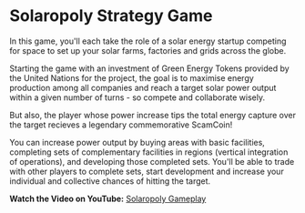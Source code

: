 # Solaropoly Strategy Game
In this game, you'll each take the role of a solar energy startup competing for space to set up your solar farms, factories and grids across the globe. 

Starting the game with an investment of Green Energy Tokens provided by the United Nations for the project, the goal is to maximise energy production among all companies and reach a target solar power output within  a given number of turns - so compete and collaborate wisely.

But also, the player whose power increase tips the total energy capture over the target recieves a legendary commemorative ScamCoin! 

You can increase power output by buying areas with basic facilities, completing sets of complementary facilities in regions (vertical integration of operations), and developing those completed sets. You'll be able to trade with other players to complete sets, start development and increase your individual and collective chances of hitting the target.

**Watch the Video on YouTube:** [Solaropoly Gameplay](https://www.youtube.com/watch?v=ZMplDGZ74HI)
